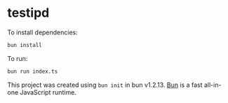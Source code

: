 # testipd

To install dependencies:

```bash
bun install
```

To run:

```bash
bun run index.ts
```

This project was created using `bun init` in bun v1.2.13. [Bun](https://bun.sh) is a fast all-in-one JavaScript runtime.
